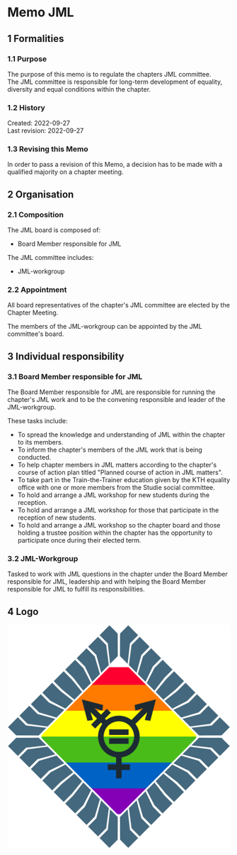 # Memo JML

## 1 Formalities

### 1.1 Purpose

The purpose of this memo is to regulate the chapters JML committee.  
The JML committee is responsible for long-term development of equality, diversity and equal conditions within the chapter.

### 1.2 History

Created: 2022-09-27  
Last revision: 2022-09-27

### 1.3 Revising this Memo

In order to pass a revision of this Memo, a decision has to be made with a qualified majority on a chapter meeting.

## 2 Organisation

### 2.1 Composition

The JML board is composed of:
- Board Member responsible for JML  

The JML committee includes:
- JML-workgroup

### 2.2 Appointment
All board representatives of the chapter's JML committee are elected by the Chapter Meeting.  

The members of the JML-workgroup can be appointed by the JML committee's board.

## 3 Individual responsibility

### 3.1 Board Member responsible for JML
The Board Member responsible for JML are responsible for running the chapter's JML work and to be the convening responsible and leader of the JML-workgroup.  

These tasks include:

- To spread the knowledge and understanding of JML within the chapter to its members.  
- To inform the chapter's members of the JML work that is being conducted.  
- To help chapter members in JML matters according to the chapter's course of action plan titled "Planned course of action in JML matters".  
- To take part in the Train-the-Trainer education given by the KTH equality office with one or more members from the Studie social committee.  
- To hold and arrange a JML workshop for new students during the reception.  
- To hold and arrange a JML workshop for those that participate in the reception of new students.  
- To hold and arrange a JML workshop so the chapter board and those holding a trustee position within the chapter has the opportunity to participate once during their elected term.  

### 3.2 JML-Workgroup

Tasked to work with JML questions in the chapter under the Board Member responsible for JML, leadership and with helping the Board Member responsible for JML to fulfill its responsibilities. 

## 4 Logo

![JML Logo](./img/logo-jml-1500px.png)
